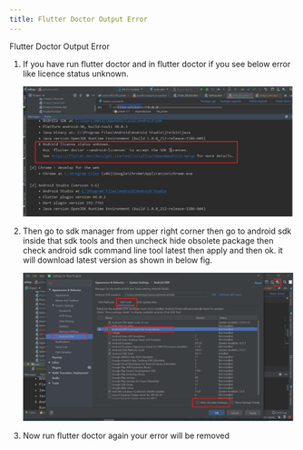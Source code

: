 ```yaml
---
title: Flutter Doctor Output Error
---
```


Flutter Doctor Output Error

1. If you have run flutter doctor and in flutter doctor if you see below error like licence status unknown.

   ![eShop](/img/upgrade1.png)

2. Then go to sdk manager from upper right corner then go to android sdk inside that sdk tools and then uncheck hide obsolete package then check android sdk command line tool latest then apply and then ok. it will download latest version as shown in below fig.

   ![eShop](/img/upgrade2.png)

3. Now run flutter doctor again your error will be removed 
